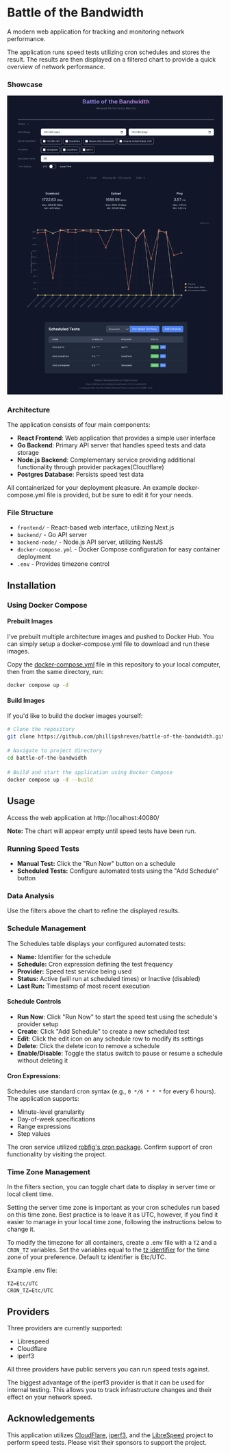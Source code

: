 # Battle of the Bandwidth

A modern web application for tracking and monitoring network performance. 

The application runs speed tests utilizing cron schedules and stores the result. The results are then displayed on a filtered chart to provide a quick overview of network performance.

### Showcase

![showcase-screenshot-01.png](showcase-screenshot-01.png)

### Architecture

The application consists of four main components:
- **React Frontend**: Web application that provides a simple user interface
- **Go Backend**: Primary API server that handles speed tests and data storage
- **Node.js Backend**: Complementary service providing additional functionality through provider packages(Cloudflare)
- **Postgres Database**: Persists speed test data

All containerized for your deployment pleasure. An example docker-compose.yml file is provided, but be sure to edit it for your needs.

### File Structure

- `frontend/` - React-based web interface, utilizing Next.js
- `backend/` - Go API server
- `backend-node/` - Node.js API server, utilizing NestJS
- `docker-compose.yml` - Docker Compose configuration for easy container deployment
- `.env` - Provides timezone control

## Installation

### Using Docker Compose

#### Prebuilt Images

I've prebuilt multiple architecture images and pushed to Docker Hub. You can simply setup a docker-compose.yml file to download and run these images.

Copy the [docker-compose.yml](docker-compose.yml) file in this repository to your local computer, then from the same directory, run:

```bash
docker compose up -d
```

#### Build Images

If you'd like to build the docker images yourself:

```bash
# Clone the repository
git clone https://github.com/phillipshreves/battle-of-the-bandwidth.git

# Navigate to project directory
cd battle-of-the-bandwidth

# Build and start the application using Docker Compose
docker compose up -d --build
```

## Usage

Access the web application at http://localhost:40080/

**Note:** The chart will appear empty until speed tests have been run.

### Running Speed Tests

- **Manual Test:** Click the "Run Now" button on a schedule
- **Scheduled Tests:** Configure automated tests using the "Add Schedule" button

### Data Analysis

Use the filters above the chart to refine the displayed results.

### Schedule Management

The Schedules table displays your configured automated tests:

- **Name:** Identifier for the schedule
- **Schedule:** Cron expression defining the test frequency
- **Provider:** Speed test service being used
- **Status:** Active (will run at scheduled times) or Inactive (disabled)
- **Last Run:** Timestamp of most recent execution

#### Schedule Controls

- **Run Now**: Click "Run Now" to start the speed test using the schedule's provider setup
- **Create**: Click "Add Schedule" to create a new scheduled test
- **Edit**: Click the edit icon on any schedule row to modify its settings
- **Delete**: Click the delete icon to remove a schedule
- **Enable/Disable**: Toggle the status switch to pause or resume a schedule without deleting it

#### Cron Expressions:
Schedules use standard cron syntax (e.g., `0 */6 * * *` for every 6 hours). The application supports:
- Minute-level granularity
- Day-of-week specifications
- Range expressions
- Step values

The cron service utilized [robfig's cron package](https://github.com/robfig/cron). Confirm support of cron functionality by visiting the project.

### Time Zone Management

In the filters section, you can toggle chart data to display in server time or local client time.

Setting the server time zone is important as your cron schedules run based on this time zone. Best practice is to leave it as UTC, however, if you find it easier to manage in your local time zone, following the instructions below to change it.

To modify the timezone for all containers, create a .env file with a `TZ` and a `CRON_TZ` variables. Set the variables equal to the [tz identifier](https://en.wikipedia.org/wiki/List_of_tz_database_time_zones) for the time zone of your preference. Default tz identifier is Etc/UTC.

Example .env file:
```
TZ=Etc/UTC
CRON_TZ=Etc/UTC
```

## Providers

Three providers are currently supported:
- Librespeed
- Cloudflare
- iperf3

All three providers have public servers you can run speed tests against.

The biggest advantage of the iperf3 provider is that it can be used for internal testing. This allows you to track infrastructure changes and their effect on your network speed.

## Acknowledgements

This application utilizes [CloudFlare](https://github.com/cloudflare/speedtest?tab=readme-ov-file), [iperf3](https://iperf.fr/), and the [LibreSpeed](https://librespeed.org/) project to perform speed tests. Please visit their sponsors to support the project.
